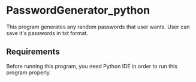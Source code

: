 # PasswordGenerator_python
This program generates any random passwords that user wants. User can save it's passwords in txt format. 

## Requirements
Before running this program, you need Python IDE in order to run this program properly. 

